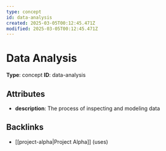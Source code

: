 ```yaml
---
type: concept
id: data-analysis
created: 2025-03-05T00:12:45.471Z
modified: 2025-03-05T00:12:45.471Z
---
```


# Data Analysis

**Type**: concept
**ID**: data-analysis

## Attributes

- **description**: The process of inspecting and modeling data

## Backlinks

- [[project-alpha|Project Alpha]] (uses)

